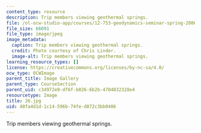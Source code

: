 ```yaml
---
content_type: resource
description: Trip members viewing geothermal springs.
file: /ol-ocw-studio-app/courses/12-753-geodynamics-seminar-spring-2006/48fa4d1d1c14596b74fed872c3bb0406_26.jpg
file_size: 66091
file_type: image/jpeg
image_metadata:
  caption: Trip members viewing geothermal springs.
  credit: Photo courtesy of Chris Linder.
  image-alt: Trip members viewing geothermal springs.
learning_resource_types: []
license: https://creativecommons.org/licenses/by-nc-sa/4.0/
ocw_type: OCWImage
parent_title: Image Gallery
parent_type: CourseSection
parent_uid: c3d972e9-df6f-b026-6b2b-4704032328e4
resourcetype: Image
title: 26.jpg
uid: 48fa4d1d-1c14-596b-74fe-d872c3bb0406
---
```

Trip members viewing geothermal springs.